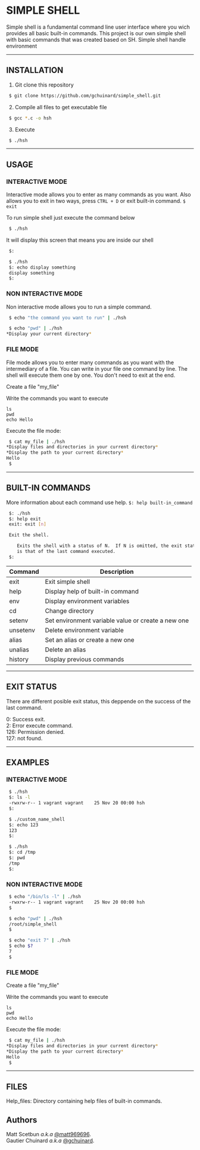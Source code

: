 # SIMPLE SHELL

Simple shell is a fundamental command line user interface where you wich provides all basic built-in commands.
This project is our own simple shell with basic commands that was created based on SH. Simple shell handle environment

-----
## INSTALLATION

1. Git clone this repository

```bash
 $ git clone https://github.com/gchuinard/simple_shell.git
```

2. Compile all files to get executable file

```bash
 $ gcc *.c -o hsh
```

3. Execute

```bash
 $ ./hsh
```

-----
## USAGE

### INTERACTIVE MODE

Interactive mode allows you to enter as many commands as you want.
Also allows you to exit in two ways, press ```CTRL + D``` or
exit built-in command. ```$ exit ```

To run simple shell just execute the command below

```bash
 $ ./hsh
```

It will display this screen that means you are inside our shell
```bash
 $:
```
```bash
 $ ./hsh
 $: echo display something
 display something
 $:
```

### NON INTERACTIVE MODE

Non interactive mode allows you to run a simple command.

```bash
 $ echo "the command you want to run" | ./hsh
```

```bash
 $ echo "pwd" | ./hsh
*Display your current directory*
```

### FILE MODE

File mode allows you to enter many commands as you want with the intermediary of a file. You can write in your file one command by line. The shell will execute them one by one. You don't need to exit at the end.

Create a file "my\_file"

Write the commands you want to execute
```
ls
pwd
echo Hello
```

Execute the file mode:
```bash
 $ cat my_file | ./hsh
*Display files and directories in your current directory*
*Display the path to your current directory*
Hello
 $
```

-----
## BUILT-IN COMMANDS

More information about each command use help. ```$: help built-in_command```


```bash
 $: ./hsh
 $: help exit
 exit: exit [n]

 Exit the shell.

    Exits the shell with a status of N.  If N is omitted, the exit status
    is that of the last command executed.
 $:
```

| Command | Description  |
| ------- | --- |
| exit | Exit simple shell|
| help | Display help of built-in command |
| env | Display environment variables |
| cd | Change directory |
| setenv | Set environment variable value or create a new one |
| unsetenv | Delete environment variable |
| alias | Set an alias or create a new one |
| unalias | Delete an alias |
| history | Display previous commands |

-----
## EXIT STATUS

There are different posible exit status, this deppende on the success of the last command.

0: Success exit.<br>
2: Error execute command. <br>
126: Permission denied.<br>
127: not found.


-----
## EXAMPLES

### INTERACTIVE MODE

```bash
 $ ./hsh
 $: ls -l
 -rwxrw-r-- 1 vagrant vagrant    25 Nov 20 00:00 hsh
 $:
```
```bash
 $ ./custom_name_shell
 $: echo 123
 123
 $:
```

```bash
 $ ./hsh
 $: cd /tmp
 $: pwd
 /tmp
 $:
```

### NON INTERACTIVE MODE

```bash
 $ echo "/bin/ls -l" | ./hsh
 -rwxrw-r-- 1 vagrant vagrant    25 Nov 20 00:00 hsh
 $
 ```
```bash
 $ echo "pwd" | ./hsh
 /root/simple_shell
 $
```

```bash
 $ echo "exit 7" | ./hsh
 $ echo $?
 7
 $
```

### FILE MODE

Create a file "my\_file"

Write the commands you want to execute
```
ls
pwd
echo Hello
```

Execute the file mode:
```bash
 $ cat my_file | ./hsh
*Display files and directories in your current directory*
*Display the path to your current directory*
Hello
 $
```
-----
## FILES


Help_files: Directory containing help files of built-in commands.

## Authors

Matt Scetbun *a.k.a* [@matt969696](https://github.com/matt969696 "The best bro for coding a project <3"). <br>
Gautier Chuinard *a.k.a* [@gchuinard](https://github.com/gchuinard "Just me :D").
